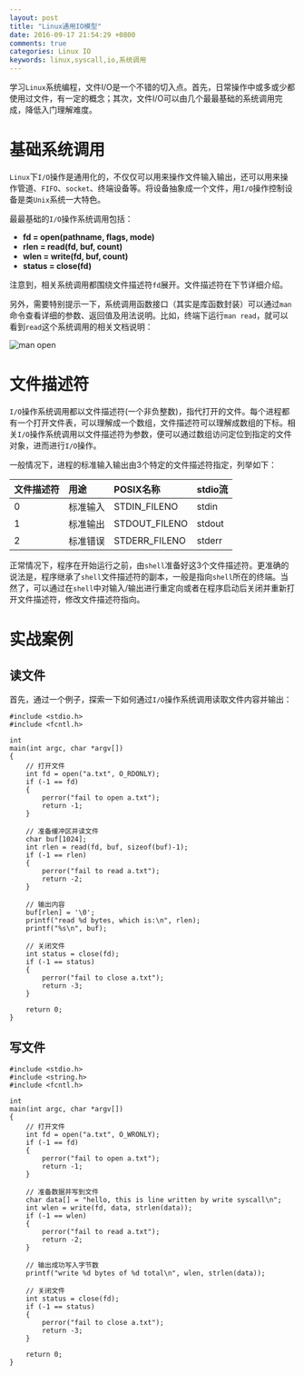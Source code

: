 ```yaml
---
layout: post
title: "Linux通用IO模型"
date: 2016-09-17 21:54:29 +0800
comments: true
categories: Linux IO
keywords: linux,syscall,io,系统调用
---
```


学习`Linux`系统编程，文件I/O是一个不错的切入点。首先，日常操作中或多或少都使用过文件，有一定的概念；其次，文件I/O可以由几个最最基础的系统调用完成，降低入门理解难度。

# 基础系统调用

`Linux`下`I/O`操作是通用化的，不仅仅可以用来操作文件输入输出，还可以用来操作管道、`FIFO`、`socket`、终端设备等。将设备抽象成一个文件，用`I/O`操作控制设备是类`Unix`系统一大特色。

<!--more-->

最最基础的`I/O`操作系统调用包括：

- **fd = open(pathname, flags, mode)**
- **rlen = read(fd, buf, count)**
- **wlen = write(fd, buf, count)**
- **status = close(fd)**

注意到，相关系统调用都围绕文件描述符`fd`展开。文件描述符在下节详细介绍。

另外，需要特别提示一下，系统调用函数接口（其实是库函数封装）可以通过`man`命令查看详细的参数、返回值及用法说明。比如，终端下运行`man read`，就可以看到`read`这个系统调用的相关文档说明：

![man open](http://upload-images.jianshu.io/upload_images/2740477-bb2610e81244463b.png?imageMogr2/auto-orient/strip%7CimageView2/2/w/1240)

# 文件描述符

`I/O`操作系统调用都以文件描述符(一个非负整数)，指代打开的文件。每个进程都有一个打开文件表，可以理解成一个数组，文件描述符可以理解成数组的下标。相关`I/O`操作系统调用以文件描述符为参数，便可以通过数组访问定位到指定的文件对象，进而进行`I/O`操作。

一般情况下，进程的标准输入输出由3个特定的文件描述符指定，列举如下：

|文件描述符|用途|POSIX名称|stdio流|
|:----|:----|:----|:----|
|0|标准输入|STDIN_FILENO|stdin|
|1|标准输出|STDOUT_FILENO|stdout|
|2|标准错误|STDERR_FILENO|stderr|

正常情况下，程序在开始运行之前，由`shell`准备好这3个文件描述符。更准确的说法是，程序继承了`shell`文件描述符的副本，一般是指向`shell`所在的终端。当然了，可以通过在`shell`中对输入/输出进行重定向或者在程序启动后关闭并重新打开文件描述符，修改文件描述符指向。

# 实战案例

## 读文件

首先，通过一个例子，探索一下如何通过`I/O`操作系统调用读取文件内容并输出：

```
#include <stdio.h>
#include <fcntl.h>

int
main(int argc, char *argv[])
{
    // 打开文件
    int fd = open("a.txt", O_RDONLY);
    if (-1 == fd)
    {
        perror("fail to open a.txt");
        return -1;
    }

    // 准备缓冲区并读文件
    char buf[1024];
    int rlen = read(fd, buf, sizeof(buf)-1);
    if (-1 == rlen)
    {
        perror("fail to read a.txt");
        return -2;
    }

    // 输出内容
    buf[rlen] = '\0';
    printf("read %d bytes, which is:\n", rlen);
    printf("%s\n", buf);

    // 关闭文件
    int status = close(fd);
    if (-1 == status)
    {
        perror("fail to close a.txt");
        return -3;
    }

    return 0;
}
```

## 写文件

```
#include <stdio.h>
#include <string.h>
#include <fcntl.h>

int
main(int argc, char *argv[])
{
    // 打开文件
    int fd = open("a.txt", O_WRONLY);
    if (-1 == fd)
    {
        perror("fail to open a.txt");
        return -1;
    }

    // 准备数据并写到文件
    char data[] = "hello, this is line written by write syscall\n";
    int wlen = write(fd, data, strlen(data));
    if (-1 == wlen)
    {
        perror("fail to read a.txt");
        return -2;
    }

    // 输出成功写入字节数
    printf("write %d bytes of %d total\n", wlen, strlen(data));

    // 关闭文件
    int status = close(fd);
    if (-1 == status)
    {
        perror("fail to close a.txt");
        return -3;
    }

    return 0;
}
```
